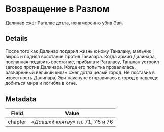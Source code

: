 # Возвращение в Разлом
Далинар сжег Раталас дотла, ненамеренно убив Эви.

## Details
После того как Далинар подарил жизнь юному Таналану, мальчик вырос и поднял восстание против Гавилара. Когда армия Далинара, посланная подавить восстание, прибыла к Раталасу, Таналан устроил заговор против Далинара. Когда его попытка провалилась, разъяренный великий князь сжег дотла целый город. Не поставив в известность Далинара, Эви накануне отправилась в город в надежде добиться мира и погибла в огне.

## Metadata
| Field | Value |
| ----- | ----- |
| chapter | *«Давший клятву»* гл. 71, 75 и 76 |
